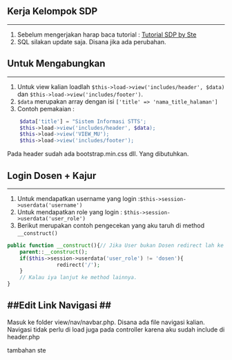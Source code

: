 ## Kerja Kelompok SDP ##
----------
 
 1. Sebelum mengerjakan harap baca tutorial :  [Tutorial  SDP by Ste](https://www.dropbox.com/s/jcn2rio9g7rs1pp/Tutorial%20GITHUB%20untuk%20SDP.pdf?dl=0)
 2. SQL silakan update saja. Disana jika ada perubahan.
 

## Untuk Mengabungkan ##
----------

 1. Untuk view kalian loadlah `$this->load->view('includes/header', $data)` dan `$this->load->view('includes/footer')`. 
 2. `$data` merupakan array dengan isi `['title' => 'nama_title_halaman']`
 3. Contoh pemakaian :

```PHP
    $data['title'] = "Sistem Informasi STTS';
    $this->load->view('includes/header', $data);
    $this->load->view('VIEW_MU');
    $this->load->view('includes/footer');
```

Pada header sudah ada bootstrap.min.css dll. Yang dibutuhkan.

## Login Dosen + Kajur ##
----------

 1. Untuk mendapatkan username yang login  :`$this->session->userdata('username')`
 2. Untuk mendapatkan role yang login : `$this->session->userdata('user_role')`
 3. Berikut merupakan contoh pengecekan yang aku taruh di method `__construct()`


```PHP
public function __construct(){// Jika User bukan Dosen redirect lah ke halaman login
	parent::__construct();
	if($this->session->userdata('user_role') != 'dosen'){
                redirect('/');
    }
	// Kalau iya lanjut ke method lainnya.
}
```

##Edit Link Navigasi ##
----------
Masuk ke folder view/nav/navbar.php. Disana ada file navigasi kalian.
Navigasi tidak perlu di load juga pada controller karena aku sudah include di header.php


tambahan ste